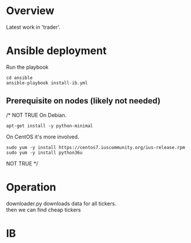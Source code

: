 # Overview
Latest work in 'trader'.

# Ansible deployment

Run the playbook
```
cd ansible
ansible-playbook install-ib.yml
```


## Prerequisite on nodes (likely not needed)
/* NOT TRUE
On Debian.
```
apt-get install -y python-minimal
```
On CentOS it's more involved.
```
sudo yum -y install https://centos7.iuscommunity.org/ius-release.rpm
sudo yum -y install python36u
```
NOT TRUE */

# Operation
downloader.py downloads data for all tickers.  
then we can find cheap tickers

# IB
